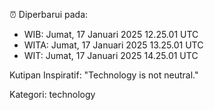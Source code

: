 ⏰ Diperbarui pada:
- WIB: Jumat, 17 Januari 2025 12.25.01 UTC
- WITA: Jumat, 17 Januari 2025 13.25.01 UTC
- WIT: Jumat, 17 Januari 2025 14.25.01 UTC

Kutipan Inspiratif:
"Technology is not neutral."


Kategori: technology

